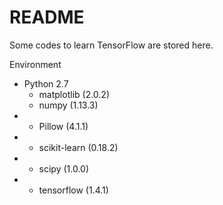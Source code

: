 # README

Some codes to learn TensorFlow are stored here.

Environment
- Python 2.7
  - matplotlib (2.0.2)
  - numpy (1.13.3)
- - Pillow (4.1.1)
- - scikit-learn (0.18.2)
- - scipy (1.0.0)
- - tensorflow (1.4.1)